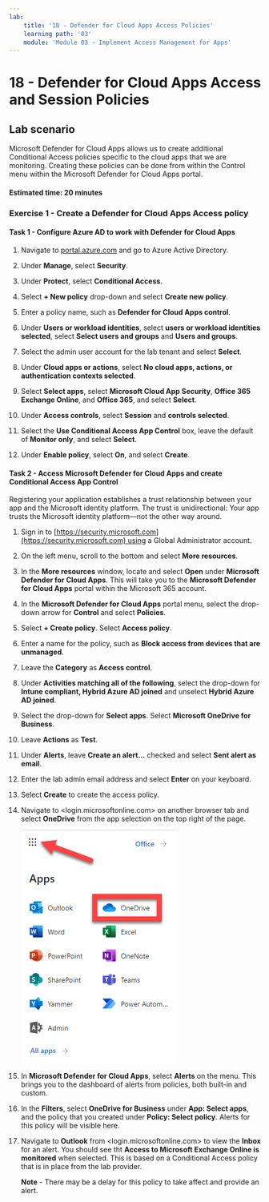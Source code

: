```yaml
---
lab:
    title: '18 - Defender for Cloud Apps Access Policies'
    learning path: '03'
    module: 'Module 03 - Implement Access Management for Apps'
---
```


# 18 - Defender for Cloud Apps Access and Session Policies

## Lab scenario

Microsoft Defender for Cloud Apps  allows us to create additional Conditional Access policies specific to the cloud apps that we are monitoring.  Creating these policies can be done from within the Control menu within the Microsoft Defender for Cloud Apps  portal.

#### Estimated time: 20 minutes

### Exercise 1 - Create a Defender for Cloud Apps Access policy

#### Task 1 - Configure Azure AD to work with Defender for Cloud Apps

1. Navigate to [portal.azure.com](portal.azure.com) and go to Azure Active Directory.

1. Under **Manage**, select **Security**.

1. Under **Protect**, select **Conditional Access**.

1. Select **+ New policy** drop-down and select **Create new policy**.

1. Enter a policy name, such as **Defender for Cloud Apps control**.

1. Under **Users or workload identities**, select **users or workload identities selected**, select **Select users and groups** and **Users and groups**.

1. Select the admin user account for the lab tenant and select **Select**.

1. Under **Cloud apps or actions**, select **No cloud apps, actions, or authentication contexts selected**.

1. Select **Select apps**, select **Microsoft Cloud App Security**, **Office 365 Exchange Online**, and **Office 365**, and select **Select**. 

1. Under **Access controls**, select **Session** and **controls selected**.

1. Select the **Use Conditional Access App Control** box, leave the default of **Monitor only**, and select **Select**.

1. Under **Enable policy**, select **On**, and select **Create**.


#### Task 2 - Access Microsoft Defender for Cloud Apps and create Conditional Access App Control

Registering your application establishes a trust relationship between your app and the Microsoft identity platform. The trust is unidirectional: Your app trusts the Microsoft identity platform—not the other way around.

1. Sign in to [https://security.microsoft.com](https://security.microsoft.com) using a Global Administrator account.

1. On the left menu, scroll to the bottom and select **More resources**.

1. In the **More resources** window, locate and select **Open** under **Microsoft Defender for Cloud Apps**.  This will take you to the **Microsoft Defender for Cloud Apps** portal within the Microsoft 365 account.

1. In the **Microsoft Defender for Cloud Apps** portal menu, select the drop-down arrow for **Control** and select **Policies**.

1. Select **+ Create policy**. Select **Access policy**.

1. Enter a name for the policy, such as **Block access from devices that are unmanaged**.

1. Leave the **Category** as **Access control**.

1. Under **Activities matching all of the following**, select the drop-down for **Intune compliant, Hybrid Azure AD joined** and unselect **Hybrid Azure AD joined**.

1. Select the drop-down for **Select apps**.  Select **Microsoft OneDrive for Business**.

1. Leave **Actions** as **Test**.

1. Under **Alerts**, leave **Create an alert...** checked and select **Sent alert as email**.

1. Enter the lab admin email address and select **Enter** on your keyboard.

1. Select **Create** to create the access policy.

1. Navigate to <login.microsoftonline.com> on another browser tab and select **OneDrive** from the app selection on the top right of the page.

    ![Select OneDrive app to test the access policy](media/selectonedrive.png)

1. In **Microsoft Defender for Cloud Apps**, select **Alerts** on the menu.  This brings you to the dashboard of alerts from policies, both built-in and custom. 

1. In the **Filters**, select **OneDrive for Business** under **App: Select apps**, and the policy that you created under **Policy: Select policy**. Alerts for this policy will be visible here.

1. Navigate to **Outlook** from <login.microsoftonline.com> to view the **Inbox** for an alert. You should see tht **Access to Microsoft Exchange Online is monitored** when selected. This is based on a Conditional Access policy that is in place from the lab provider.

   **Note** -  There may be a delay for this policy to take affect and provide an alert.
